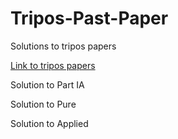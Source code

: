 # Tripos-Past-Paper
Solutions to tripos papers  

[Link to tripos papers](https://www.maths.cam.ac.uk/undergrad/pastpapers/past-ia-ib-and-ii-examination-papers)  

Solution to Part IA  

Solution to Pure   

Solution to Applied  

